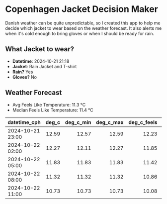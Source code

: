 
# Copenhagen Jacket Decision Maker

Danish weather can be quite unpredictable, so I created this app to help me decide which jacket to wear based on the weather forecast. 
It also alerts me when it's cold enough to bring gloves or when I should be ready for rain.

## What Jacket to wear?

- **Datetime**: 2024-10-21 21:18
- **Jacket**: Rain Jacket and T-shirt
- **Rain?** Yes
- **Gloves?** No

## Weather Forecast
- Avg Feels Like Temperature: 11.3 °C
- Median Feels Like Temperature: 11.4 °C

| datetime_cph     |   deg_c |   deg_c_min |   deg_c_max |   deg_c_feels | weather   | wind   | rain   |
|:-----------------|--------:|------------:|------------:|--------------:|:----------|:-------|:-------|
| 2024-10-21 23:00 |   12.59 |       12.57 |       12.59 |         12.23 | Clouds    | Low    | None   |
| 2024-10-22 02:00 |   12.27 |       12.11 |       12.27 |         11.85 | Clouds    | Low    | None   |
| 2024-10-22 05:00 |   11.83 |       11.83 |       11.83 |         11.42 | Rain      | Low    | Low    |
| 2024-10-22 08:00 |   11.32 |       11.32 |       11.32 |         10.86 | Rain      | Low    | Medium |
| 2024-10-22 11:00 |   10.73 |       10.73 |       10.73 |         10.08 | Rain      | Low    | Low    |
        